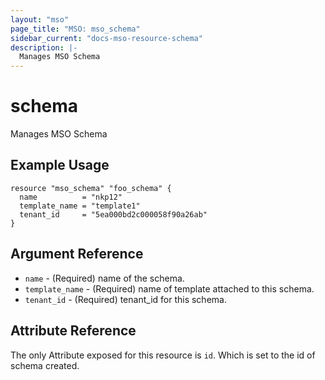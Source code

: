```yaml
---
layout: "mso"
page_title: "MSO: mso_schema"
sidebar_current: "docs-mso-resource-schema"
description: |-
  Manages MSO Schema
---
```


# schema #

Manages MSO Schema

## Example Usage ##

```hcl
resource "mso_schema" "foo_schema" {
  name          = "nkp12"
  template_name = "template1"
  tenant_id     = "5ea000bd2c000058f90a26ab"
}

```

## Argument Reference ##

* `name` - (Required) name of the schema.
* `template_name` - (Required) name of template attached to this schema.
* `tenant_id` - (Required) tenant_id for this schema.

## Attribute Reference ##

The only Attribute exposed for this resource is `id`. Which is set to the id of schema created.
